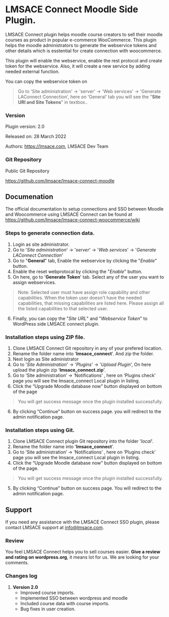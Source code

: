 LMSACE Connect Moodle Side Plugin.
=========================================

LMSACE Connect plugin helps moodle course creators to sell their moodle courses as product in popular e-commerce WooCommerce.
This plugin helps the moodle administrators to generate the webservice tokens and other details which is esstential for create connection with woocommerce.

This plugin will enable the webservice, enable the rest protocol and create token for the webservice.
Also, it will create a new service by adding needed external function.

You can copy the webservice token on
> Go to 'Site administration' -> 'server' -> 'Web services' -> 'Generate LAConnect Connection', here on 'General' tab you will see the "**Site URl and Site Tokens**" in textbox..

### Version

Plugin version: 2.0

Released on: 28 March 2022

Authors: https://lmsace.com, LMSACE Dev Team

### Git Repository

Public Git Repository

https://github.com/lmsace/lmsace-connect-moodle


## Documenation

The official documentation to setup connections and SSO between Moodle and Woocommerce using LMSACE Connect can be found at https://github.com/lmsace/lmsace-connect-woocommerce/wiki


### Steps to generate connection data.

1. Login as site administrator.
2. Go to '*Site administration*' -> '*server*' -> '*Web services*' -> '*Generate LAConnect Connection*'
3. Go to "**General**" tab, Enable the webservice by clicking the "*Enable*" button.
4. Enable the reset webprotocal by clicking the "*Enable*" button.
5. On here, go to '**Generate Token**' tab. Select any of the user you want to assign webservices.
> Note: Selected user must have assign role capability and other capabilities. When the token user doesn't have the needed capabilities, that missing capabilities are listed here. Please assign all the listed capabilities to that selected user.
6. Finally, you can copy the "*Site URL*" and "*Webservice Token*" to WordPress side LMSACE connect plugin.

### Installation steps using ZIP file.

1. Clone LMSACE Connect Git repository in any of your prefered location.
2. Rename the folder name into '**lmsace_connect**'. And zip the folder.
3. Next login as Site administrator
4. Go to '*Site Administration*' -> '*Plugins*' -> '*Upload Plugin*', On here upload the plugin zip '**lmsace_connect.zip**'.
4. Go to ‘Site administration’ -> ‘Notifications’ , here on ‘Plugins check’ page you will see the lmsace_connect Local plugin in listing.
5. Click the “Upgrade Moodle database now” button displayed on bottom of the page
> You will get success message once the plugin installed successfully.
6. By clicking “Continue” button on success page. you will redirect to the admin notification page.


### Installation steps using Git.

1. Clone LMSACE Connect plugin Git repository into the folder '*local*'.
2. Rename the folder name into '**lmsace_connect**'.
3. Go to ‘Site administration’ -> ‘Notifications’ , here on ‘Plugins check’ page you will see the lmsace_connect Local plugin in listing.
4. Click the “Upgrade Moodle database now” button displayed on bottom of the page.
> You will get success message once the plugin installed successfully.
5. By clicking “Continue” button on success page. You will redirect to the admin notification page.


## Support

If you need any assistance with the LMSACE Connect SSO plugin, please contact LMSACE support at info@lmsace.com.

### Review

You feel LMSACE Connect helps you to sell courses easier. **Give a review and rating on wordpress.org**, it means lot for us. We are looking for your comments.


### Changes log

1. **Version 2.0**
    * Improved course imports.
    * Implemented SSO between wordpress and moodle
    * Included course data with course imports.
    * Bug fixes in user creation.

